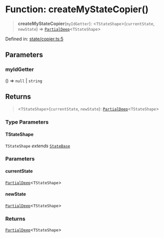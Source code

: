 # Function: createMyStateCopier()

> **createMyStateCopier**(`myIdGetter`): \<`TStateShape`\>(`currentState`, `newState`) => [`PartialDeep`](../type-aliases/PartialDeep.md)\<`TStateShape`\>

Defined in: [state/copier.ts:5](https://github.com/benallfree/lab13/blob/55b13e2c02a360fdce138b0495c78378f8c063b1/sdk/src/online/state/copier.ts#L5)

## Parameters

### myIdGetter

() => `null` \| `string`

## Returns

> \<`TStateShape`\>(`currentState`, `newState`): [`PartialDeep`](../type-aliases/PartialDeep.md)\<`TStateShape`\>

### Type Parameters

#### TStateShape

`TStateShape` *extends* [`StateBase`](../type-aliases/StateBase.md)

### Parameters

#### currentState

[`PartialDeep`](../type-aliases/PartialDeep.md)\<`TStateShape`\>

#### newState

[`PartialDeep`](../type-aliases/PartialDeep.md)\<`TStateShape`\>

### Returns

[`PartialDeep`](../type-aliases/PartialDeep.md)\<`TStateShape`\>
